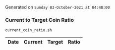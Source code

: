 Generated on `Sunday 03-October-2021 at 04:48:00`

### Current to Target Coin Ratio
`current_coin_ratio.sh`

Date|Current|Target|Ratio
---|---|---|---
